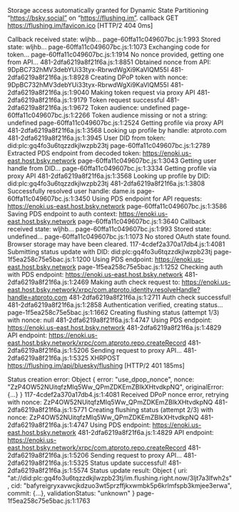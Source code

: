 Storage access automatically granted for Dynamic State Partitioning “https://bsky.social” on “https://flushing.im”. callback
GET
https://flushing.im/favicon.ico
[HTTP/2 404  0ms]

Callback received state: wljhb... page-60ffa11c049607bc.js:1:993
Stored state: wljhb... page-60ffa11c049607bc.js:1:1073
Exchanging code for token... page-60ffa11c049607bc.js:1:1914
No nonce provided, getting one from API... 481-2dfa6219a8f21f6a.js:1:8851
Obtained nonce from API: 9DpBC732hMV3debYUi33tyx-RbrwdWgXi9KaVlQM55I 481-2dfa6219a8f21f6a.js:1:8928
Creating DPoP token with nonce: 9DpBC732hMV3debYUi33tyx-RbrwdWgXi9KaVlQM55I 481-2dfa6219a8f21f6a.js:1:9040
Making token request via proxy API 481-2dfa6219a8f21f6a.js:1:9179
Token request successful 481-2dfa6219a8f21f6a.js:1:9672
Token audience: undefined page-60ffa11c049607bc.js:1:2266
Token audience missing or not a string: undefined page-60ffa11c049607bc.js:1:2524
Getting profile via proxy API 481-2dfa6219a8f21f6a.js:1:3568
Looking up profile by handle: atproto.com 481-2dfa6219a8f21f6a.js:1:3945
User DID from token: did:plc:gq4fo3u6tqzzdkjlwzpb23tj page-60ffa11c049607bc.js:1:2789
Extracted PDS endpoint from decoded token: https://enoki.us-east.host.bsky.network page-60ffa11c049607bc.js:1:3043
Getting user handle from DID... page-60ffa11c049607bc.js:1:3334
Getting profile via proxy API 481-2dfa6219a8f21f6a.js:1:3568
Looking up profile by DID: did:plc:gq4fo3u6tqzzdkjlwzpb23tj 481-2dfa6219a8f21f6a.js:1:3808
Successfully resolved user handle: dame.is page-60ffa11c049607bc.js:1:3450
Using PDS endpoint for API requests: https://enoki.us-east.host.bsky.network page-60ffa11c049607bc.js:1:3586
Saving PDS endpoint to auth context: https://enoki.us-east.host.bsky.network page-60ffa11c049607bc.js:1:3640
Callback received state: wljhb... page-60ffa11c049607bc.js:1:993
Stored state: undefined... page-60ffa11c049607bc.js:1:1073
No stored OAuth state found. Browser storage may have been cleared. 117-4cdef2a370a17db4.js:1:4081
Submitting status update with DID: did:plc:gq4fo3u6tqzzdkjlwzpb23tj page-1f5ea258c75e5bac.js:1:1200
Using PDS endpoint: https://enoki.us-east.host.bsky.network page-1f5ea258c75e5bac.js:1:1252
Checking auth with PDS endpoint: https://enoki.us-east.host.bsky.network 481-2dfa6219a8f21f6a.js:1:2469
Making auth check request to: https://enoki.us-east.host.bsky.network/xrpc/com.atproto.identity.resolveHandle?handle=atproto.com 481-2dfa6219a8f21f6a.js:1:2711
Auth check successful! 481-2dfa6219a8f21f6a.js:1:2858
Authentication verified, creating status... page-1f5ea258c75e5bac.js:1:1662
Creating flushing status (attempt 1/3) with nonce: null 481-2dfa6219a8f21f6a.js:1:4747
Using PDS endpoint: https://enoki.us-east.host.bsky.network 481-2dfa6219a8f21f6a.js:1:4829
API endpoint: https://enoki.us-east.host.bsky.network/xrpc/com.atproto.repo.createRecord 481-2dfa6219a8f21f6a.js:1:5206
Sending request to proxy API... 481-2dfa6219a8f21f6a.js:1:5325
XHRPOST
https://flushing.im/api/bluesky/flushing
[HTTP/2 401  185ms]

Status creation error: 
Object { error: "use_dpop_nonce", nonce: "ZzP4OW52NUitqfzMIq5Ww_QPmZDKEmZBIkXHtvdkpNQ", originalError: {…} }
117-4cdef2a370a17db4.js:1:4081
Received DPoP nonce error, retrying with nonce: ZzP4OW52NUitqfzMIq5Ww_QPmZDKEmZBIkXHtvdkpNQ 481-2dfa6219a8f21f6a.js:1:5771
Creating flushing status (attempt 2/3) with nonce: ZzP4OW52NUitqfzMIq5Ww_QPmZDKEmZBIkXHtvdkpNQ 481-2dfa6219a8f21f6a.js:1:4747
Using PDS endpoint: https://enoki.us-east.host.bsky.network 481-2dfa6219a8f21f6a.js:1:4829
API endpoint: https://enoki.us-east.host.bsky.network/xrpc/com.atproto.repo.createRecord 481-2dfa6219a8f21f6a.js:1:5206
Sending request to proxy API... 481-2dfa6219a8f21f6a.js:1:5325
Status update successful! 481-2dfa6219a8f21f6a.js:1:5574
Status update result: 
Object { uri: "at://did:plc:gq4fo3u6tqzzdkjlwzpb23tj/im.flushing.right.now/3ljt7a3lfwh2s", cid: "bafyreigryxavwcjkdzuo3wt5przffjkxwmbk5p6krlmfspb3kmjee3erwa", commit: {…}, validationStatus: "unknown" }
page-1f5ea258c75e5bac.js:1:1763
